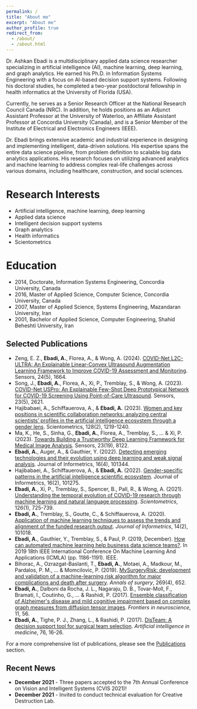 ```yaml
---
permalink: /
title: "About me"
excerpt: "About me"
author_profile: true
redirect_from: 
  - /about/
  - /about.html
---
```


<link rel="shortcut icon" type="image/x-icon" href="images/favicon.ico">

Dr. Ashkan Ebadi is a multidisciplinary applied data science researcher specializing in artificial intelligence (AI), machine learning, deep learning, and graph analytics. He earned his Ph.D. in Information Systems Engineering with a focus on AI-based decision support systems. Following his doctoral studies, he completed a two-year postdoctoral fellowship in health informatics at the University of Florida (USA).

Currently, he serves as a Senior Research Officer at the National Research Council Canada (NRC). In addition, he holds positions as an Adjunct Assistant Professor at the University of Waterloo, an Affiliate Assistant Professor at Concordia University (Canada), and is a Senior Member of the Institute of Electrical and Electronics Engineers (IEEE).

Dr. Ebadi brings extensive academic and industrial experience in designing and implementing intelligent, data-driven solutions. His expertise spans the entire data science pipeline, from problem definition to scalable big data analytics applications. His research focuses on utilizing advanced analytics and machine learning to address complex real-life challenges across various domains, including healthcare, construction, and social sciences.

Research Interests
======
* Artificial intelligence, machine learning, deep learning
* Applied data science
* Intelligent decision support systems
* Graph analytics
* Health informatics
* Scientometrics

Education
======
* 2014, Doctorate, Information Systems Engineering, Concordia University, Canada
* 2016, Master of Applied Science, Computer Science, Concordia University, Canada
* 2007, Master of Applied Science, Systems Engineering, Mazandaran University, Iran
* 2001, Bachelor of Applied Science, Computer Engineering, Shahid Beheshti University, Iran

Selected Publications
------
* Zeng, E. Z., __Ebadi, A.__, Florea, A., & Wong, A. (2024). [COVID-Net L2C-ULTRA: An Explainable Linear-Convex Ultrasound Augmentation Learning Framework to Improve COVID-19 Assessment and Monitoring](https://www.mdpi.com/1424-8220/24/5/1664). Sensors, 24(5), 1664.
* Song, J., __Ebadi, A.__, Florea, A., Xi, P., Tremblay, S., & Wong, A. (2023). [COVID-Net USPro: An Explainable Few-Shot Deep Prototypical Network for COVID-19 Screening Using Point-of-Care Ultrasound](https://www.mdpi.com/1424-8220/23/5/2621). Sensors, 23(5), 2621.
* Hajibabaei, A., Schiffauerova, A., & __Ebadi, A.__ (2023). [Women and key positions in scientific collaboration networks: analyzing central scientists’ profiles in the artificial intelligence ecosystem through a gender lens](https://link.springer.com/article/10.1007/s11192-022-04601-5). Scientometrics, 128(2), 1219-1240.
* Ma, K., He, S., Sinha, G., __Ebadi, A.__, Florea, A., Tremblay, S., ... & Xi, P. (2023). [Towards Building a Trustworthy Deep Learning Framework for Medical Image Analysis](https://www.mdpi.com/1424-8220/23/19/8122). Sensors, 23(19), 8122.
* __Ebadi, A.__, Auger, A., & Gauthier, Y. (2022). [Detecting emerging technologies and their evolution using deep learning and weak signal analysis](https://www.sciencedirect.com/science/article/pii/S1751157722000967). Journal of Informetrics, 16(4), 101344.
* Hajibabaei, A., Schiffauerova, A., & __Ebadi, A.__ (2022). [Gender-specific patterns in the artificial intelligence scientific ecosystem](https://www.sciencedirect.com/science/article/pii/S175115772200027X). Journal of Informetrics, 16(2), 101275.
* __Ebadi, A.__, Xi, P., Tremblay, S., Spencer, B., Pall, R., & Wong, A. (2021). [Understanding the temporal evolution of COVID-19 research through machine learning and natural language processing](https://link.springer.com/article/10.1007/s11192-020-03744-7). _Scientometrics_, 126(1), 725-739.
* __Ebadi, A.__, Tremblay, S., Goutte, C., & Schiffauerova, A. (2020). [Application of machine learning techniques to assess the trends and alignment of the funded research output](https://www.sciencedirect.com/science/article/pii/S1751157718301901). _Journal of Informetrics_, 14(2), 101018.
* __Ebadi, A.__, Gauthier, Y., Tremblay, S., & Paul, P. (2019, December). [How can automated machine learning help business data science teams?](https://ieeexplore.ieee.org/abstract/document/8999171). In 2019 18th IEEE International Conference On Machine Learning And Applications (ICMLA) (pp. 1186-1191). IEEE.
* Bihorac, A., Ozrazgat-Baslanti, T., __Ebadi, A.__, Motaei, A., Madkour, M., Pardalos, P. M., ... & Momcilovic, P. (2019). [MySurgeryRisk: development and validation of a machine-learning risk algorithm for major complications and death after surgery](https://www.ncbi.nlm.nih.gov/pmc/articles/PMC6110979/). _Annals of surgery_, 269(4), 652.
* __Ebadi, A.__, Dalboni da Rocha, J. L., Nagaraju, D. B., Tovar-Moll, F., Bramati, I., Coutinho, G., ... & Rashidi, P. (2017). [Ensemble classification of Alzheimer's disease and mild cognitive impairment based on complex graph measures from diffusion tensor images](https://www.frontiersin.org/articles/10.3389/fnins.2017.00056/full). _Frontiers in neuroscience_, 11, 56.
* __Ebadi, A.__, Tighe, P. J., Zhang, L., & Rashidi, P. (2017). [DisTeam: A decision support tool for surgical team selection](https://www.sciencedirect.com/science/article/pii/S093336571630272X). _Artificial intelligence in medicine_, 76, 16-26.

For a more comprehensive list of publications, please see the [Publications](/publications/) section.

Recent News
------
* __December 2021__ - Three papers accepted to the 7th Annual Conference on Vision and Intelligent Systems (CVIS 2021)!
* __December 2021__ - Invited to conduct technical evaluation for Creative Destruction Lab.

<!--
* __December 2021__ - Our paper, "Discovering the evolution of artificial intelligence in cancer research using dynamic topic modeling", published in COLLNET Journal of Scientometrics and Information Management!
* __December 2021__ - Congrats to Shahab Mosallaie for successfully defending his Master's thesis! Best of luck in all your future endeavors, Shahab.
* __December 2021__ - Invited and served as the external jury of a PhD thesis defence - Ecole de technologie superieure (ETS).
* __December 2021__ - Invited to review a proposal for Mitacs!
* __November 2021__ - Invited to serve in the programm committee of the 35th Canadian Conference on Artificial Intelligence (CanAI-2022).
* __November 2021__ - We released the open-access [NRC-GAMMA dataset](https://github.com/nrc-cnrc/NRC-GAMMA)! See the respective [publication](https://arxiv.org/abs/2111.06827) for more details.
* __November 2021__ - Invited to the program committee of the International Conference on NLP, Data Mining and Machine Learning (NLDML 2022).
* __September 2021__ - Our paper, "Covid-Net US: A tailored, highly efficient, self-attention deep convolutional neural network design for
detection of covid-19 patient cases from point-of-care ultrasound imaging", accepted to MICCAI FAIR workshop!
* __October 2021__ - Our paper, "Understanding Geographical Patterns of Scientific Collaboration in Artificial Intelligence among Canadian Researchers", published in the IEEE 5th International Symposium on Multidisciplinary Studies and Innovative Technologies (ISMSIT) proceedings.
* __October 2021__ - [COVIDx-US](https://github.com/nrc-cnrc/COVID-US/) v1.4 is released! Now with more data sources, data points, and a standardized human gold standard lung ultrasound severity score! The dataset comprises 242 ultrasound videos and ~30,000 processed ultrasound images.
* __October 2021__ - Invited to the program committee of the 3rd International Conference on Big Data and Blockchain (BDAB 2022).
* __May-September 2021__ - Co-organized the IEEE [AI against COVID-19](https://r7.ieee.org/montreal-sight/ai-against-covid-19/) competition and served in the reviewing committee.
* __May 2021__ - We have two papers at ICLR 2021 - Machine Learning for Preventing and Combating Pandemics workshop!
* __April 2021__ - [COVIDx-US](https://github.com/nrc-cnrc/COVID-US/) v1.3 is released. More data sources and metadata are now available. The dataset comprises 173 ultrasound videos and 16,822 processed ultrasound images.
* __April 2021__ - Joined the Editorial Board of the Informatics journal published by MDPI.
* __March 2021__ - Released the first version of [COVIDx-US](https://github.com/nrc-cnrc/COVID-US/) dataset, i.e. an open-access benchmark ultrasound imaging dataset for COVID-19 detection. 
* __March 2021__ - Delivered a guest lecture on _AI in Healthcare_ at École de technologie supérieure (ÉTS) - Invited by [Prof. Abdolouahed Gherbi](https://www.etsmtl.ca/en/research/professors/agherbi).
* __February 2021__ - Invited to serve in the programm committe of the 2nd International Conference on Data Mining and Software Engineering (DMSE 2021).
* __January 2021__ - Served in the program committee of the 2nd International Conference on Big Data (CBDA 2021).
* __December 2020__ - Received the _Value for Canada_ award from NRC-DT.
* __December 2020__ - Received the _Technology to Market_ award from NRC-DT.
* __November 2020__ - Invited to serve in the programm committee of the [34th Canadian Conference on Artificial Intelligence (CanAI-2021)](https://www.caiac.ca/en/conferences/canadianai-2021/home) - to be held virtually on May 25-28, 2021.
* __2019__ - Served in the programm committee of the 33th Canadian Conference on Artificial Intelligence (CanAI-2020).
* __2018__ - Best paper award in clinical decision support category by the International Medical Informatics Association (IMIA).
-->


